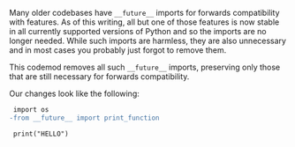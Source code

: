 Many older codebases have `__future__` imports for forwards compatibility with features. As of this writing, all but one of those features is now stable in all currently supported versions of Python and so the imports are no longer needed. While such imports are harmless, they are also unnecessary and in most cases you probably just forgot to remove them. 

This codemod removes all such `__future__` imports, preserving only those that are still necessary for forwards compatibility. 

Our changes look like the following:
```diff
 import os
-from __future__ import print_function

 print("HELLO")
```

